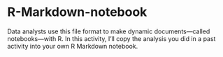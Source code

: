# R-Markdown-notebook
Data analysts use this file format to make dynamic documents—called notebooks—with R. In this activity, I’ll copy the analysis you did in a past activity into your own R Markdown notebook.
